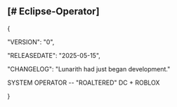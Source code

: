 [# Eclipse-Operator]
-------------------

{

  "VERSION": "0",
  
  "RELEASEDATE": "2025-05-15",
  
  "CHANGELOG": "Lunarith had just began development."

  SYSTEM OPERATOR -- "ROALTERED" DC + ROBLOX
  
}

